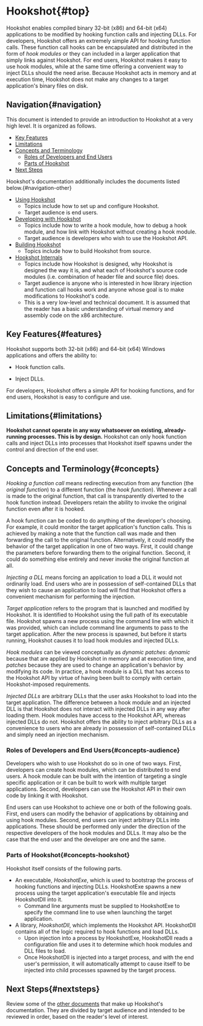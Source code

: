 ﻿# Hookshot{#top}

Hookshot enables compiled binary 32-bit (x86) and 64-bit (x64) applications to be modified by hooking function calls and injecting DLLs.  For developers, Hookshot offers an extremely simple API for hooking function calls.  These function call hooks can be encapsulated and distributed in the form of *hook modules* or they can included in a larger application that simply links against Hookshot.  For end users, Hookshot makes it easy to use hook modules, while at the same time offering a convenient way to inject DLLs should the need arise.  Because Hookshot acts in memory and at execution time, Hookshot does not make any changes to a target application's binary files on disk.


## Navigation{#navigation}

This document is intended to provide an introduction to Hookshot at a very high level.  It is organized as follows.

- [Key Features](#features)
- [Limitations](#limitations)
- [Concepts and Terminology](#concepts)
  - [Roles of Developers and End Users](#concepts-audience)
  - [Parts of Hookshot](#concepts-hookshot)
- [Next Steps](#nextsteps)

Hookshot's documentation additionally includes the documents listed below.{#navigation-other}

- [Using Hookshot](USERS.md)
  - Topics include how to set up and configure Hookshot.
  - Target audience is end users.
- [Developing with Hookshot](DEVELOPERS.md)
  - Topics include how to write a hook module, how to debug a hook module, and how link with Hookshot without creating a hook module.
  - Target audience is developers who wish to use the Hookshot API.
- [Building Hookshot](BUILD.md)
  - Topics include how to build Hookshot from source.
- [Hookshot Internals](INTERNALS.md)
  - Topics include how Hookshot is designed, why Hookshot is designed the way it is, and what each of Hookshot's source code modules (i.e. combination of header file and source file) does.
  - Target audience is anyone who is interested in how library injection and function call hooks work and anyone whose goal is to make modifications to Hookshot's code.
  - This is a very low-level and technical document.  It is assumed that the reader has a basic understanding of virtual memory and assembly code on the x86 architecture.


## Key Features{#features}

Hookshot supports both 32-bit (x86) and 64-bit (x64) Windows applications and offers the ability to:

- Hook function calls.

- Inject DLLs.

For developers, Hookshot offers a simple API for hooking functions, and for end users, Hookshot is easy to configure and use.


## Limitations{#limitations}

**Hookshot cannot operate in any way whatsoever on existing, already-running processes.  This is by design.**  Hookshot can only hook function calls and inject DLLs into processes that Hookshot itself spawns under the control and direction of the end user.


## Concepts and Terminology{#concepts}

*Hooking a function call* means redirecting execution from any function (the *original function*) to a different function (the *hook function*).  Whenever a call is made to the original function, that call is transparently diverted to the hook function instead.  Developers retain the ability to invoke the original function even after it is hooked.

A hook function can be coded to do anything of the developer's choosing.  For example, it could monitor the target application's function calls.  This is achieved by making a note that the function call was made and then forwarding the call to the original function.  Alternatively, it could modify the behavior of the target application in one of two ways.  First, it could change the parameters before forwarding them to the original function.  Second, it could do something else entirely and never invoke the original function at all.

*Injecting a DLL* means forcing an application to load a DLL it would not ordinarily load.  End users who are in possession of self-contained DLLs that they wish to cause an application to load will find that Hookshot offers a convenient mechanism for performing the injection.

*Target application* refers to the program that is launched and modified by Hookshot.  It is identified to Hookshot using the full path of its executable file.  Hookshot spawns a new process using the command line with which it was provided, which can include command line arguments to pass to the target application.  After the new process is spawned, but before it starts running, Hookshot causes it to load hook modules and injected DLLs.

*Hook modules* can be viewed conceptually as *dynamic patches*: *dynamic* because  that are applied by Hookshot in memory and at execution time, and *patches* because they are used to change an application's behavior by modifying its code.  In practice, a hook module is a DLL that has access to the Hookshot API by virtue of having been built to comply with certain Hookshot-imposed requirements.

*Injected DLLs* are arbitrary DLLs that the user asks Hookshot to load into the target application.  The difference between a hook module and an injected DLL is that Hookshot does not interact with injected DLLs in any way after loading them.  Hook modules have access to the Hookshot API, whereas injected DLLs do not.  Hookshot offers the ability to inject arbitrary DLLs as a convenience to users who are already in possession of self-contained DLLs and simply need an injection mechanism.


### Roles of Developers and End Users{#concepts-audience}

Developers who wish to use Hookshot do so in one of two ways.  First, developers can create hook modules, which can be distributed to end users.  A hook module can be built with the intention of targeting a single specific application or it can be built to work with multiple target applications.  Second, developers can use the Hookshot API in their own code by linking it with Hookshot.

End users can use Hookshot to achieve one or both of the following goals.  First, end users can modify the behavior of applications by obtaining and using hook modules.  Second, end users can inject arbitrary DLLs into applications.  These should be performed only under the direction of the respective developers of the hook modules and DLLs.  It may also be the case that the end user and the developer are one and the same.


### Parts of Hookshot{#concepts-hookshot}

Hookshot itself consists of the following parts.
- An executable, *HookshotExe*, which is used to bootstrap the process of hooking functions and injecting DLLs.  HookshotExe spawns a new process using the target application's executable file and injects HookshotDll into it.
   - Command line arguments must be supplied to HookshotExe to specify the command line to use when launching the target application.
- A library, *HookshotDll*, which implements the Hookshot API.  HookshotDll contains all of the logic required to hook functions and load DLLs.
   - Upon injection into a process by HookshotExe, HookshotDll reads a configuration file and uses it to determine which hook modules and DLL files to load.
   - Once HookshotDll is injected into a target process, and with the end user's permission, it will automatically attempt to cause itself to be injected into child processes spawned by the target process.


## Next Steps{#nextsteps}

Review some of the [other documents](#navigation-other) that make up Hookshot's documentation.  They are divided by target audience and intended to be reviewed in order, based on the reader's level of interest.

